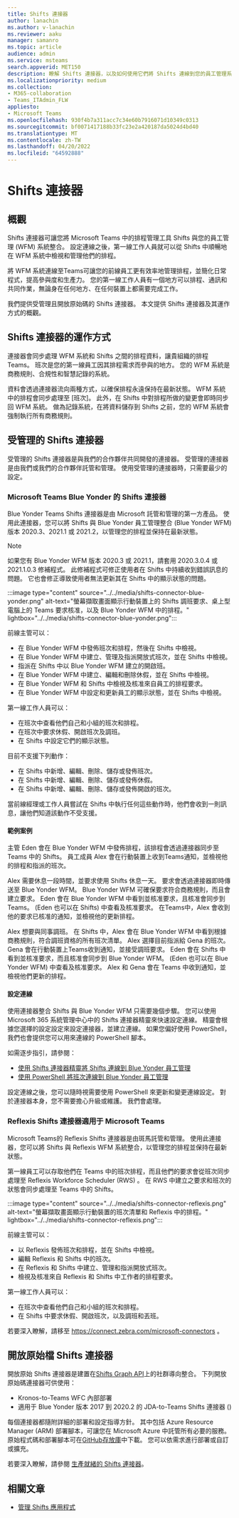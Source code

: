 ```yaml
---
title: Shifts 連接器
author: lanachin
ms.author: v-lanachin
ms.reviewer: aaku
manager: samanro
ms.topic: article
audience: admin
ms.service: msteams
search.appverid: MET150
description: 瞭解 Shifts 連接器，以及如何使用它們將 Shifts 連線到您的員工管理系統。
ms.localizationpriority: medium
ms.collection:
- M365-collaboration
- Teams_ITAdmin_FLW
appliesto:
- Microsoft Teams
ms.openlocfilehash: 930f4b7a311acc7c34e60b7916071d10349c0313
ms.sourcegitcommit: bf0071417188b33fc23e2a420187da5024d4bd40
ms.translationtype: MT
ms.contentlocale: zh-TW
ms.lasthandoff: 04/20/2022
ms.locfileid: "64592888"
---
```

# <a name="shifts-connectors"></a>Shifts 連接器

## <a name="overview"></a>概觀

Shifts 連接器可讓您將 Microsoft Teams 中的排程管理工具 Shifts 與您的員工管理 (WFM) 系統整合。 設定連線之後，第一線工作人員就可以從 Shifts 中順暢地在 WFM 系統中檢視和管理他們的排程。

將 WFM 系統連線至Teams可讓您的前線員工更有效率地管理排程，並簡化日常程式，提高參與度和生產力。 您的第一線工作人員有一個地方可以排程、通訊和共同作業，無論身在任何地方、在任何裝置上都需要完成工作。

我們提供受管理且開放原始碼的 Shifts 連接器。 本文提供 Shifts 連接器及其運作方式的概觀。

## <a name="how-shifts-connectors-work"></a>Shifts 連接器的運作方式

連接器會同步處理 WFM 系統和 Shifts 之間的排程資料，讓貴組織的排程Teams。 班次是您的第一線員工因其排程需求而參與的地方。 您的 WFM 系統是商務規則、合規性和智慧記錄的系統。

資料會透過連接器流向兩種方式，以確保排程永遠保持在最新狀態。 WFM 系統中的排程會同步處理至 [班次]。 此外，在 Shifts 中對排程所做的變更會即時同步回 WFM 系統。 做為記錄系統，在將資料儲存到 Shifts 之前，您的 WFM 系統會強制執行所有商務規則。

## <a name="managed-shifts-connectors"></a>受管理的 Shifts 連接器

受管理的 Shifts 連接器是與我們的合作夥伴共同開發的連接器。 受管理的連接器是由我們或我們的合作夥伴託管和管理。 使用受管理的連接器時，只需要最少的設定。

### <a name="microsoft-teams-shifts-connector-for-blue-yonder"></a>Microsoft Teams Blue Yonder 的 Shifts 連接器
<a name="blue_yonder"> </a>

Blue Yonder Teams Shifts 連接器是由 Microsoft 託管和管理的第一方產品。 使用此連接器，您可以將 Shifts 與 Blue Yonder 員工管理整合 (Blue Yonder WFM) 版本 2020.3、2021.1 或 2021.2，以管理您的排程並保持在最新狀態。  

> [!NOTE]
> 如果您有 Blue Yonder WFM 版本 2020.3 或 2021.1，請套用 2020.3.0.4 或 2021.1.0.3 修補程式。 此修補程式可修正使用者在 Shifts 中持續收到錯誤訊息的問題。 它也會修正導致使用者無法更新其在 Shifts 中的顯示狀態的問題。

:::image type="content" source="../../media/shifts-connector-blue-yonder.png" alt-text="螢幕擷取畫面顯示行動裝置上的 Shifts 調班要求、桌上型電腦上的 Teams 要求核准，以及 Blue Yonder WFM 中的排程。" lightbox="../../media/shifts-connector-blue-yonder.png":::

前線主管可以：

- 在 Blue Yonder WFM 中發佈班次和排程，然後在 Shifts 中檢視。
- 在 Blue Yonder WFM 中建立、管理及指派開放式班次，並在 Shifts 中檢視。
- 指派在 Shifts 中以 Blue Yonder WFM 建立的開啟班。
- 在 Blue Yonder WFM 中建立、編輯和刪除休假，並在 Shifts 中檢視。
- 在 Blue Yonder WFM 和 Shifts 中檢視及核准來自員工的排程要求。
- 在 Blue Yonder WFM 中設定和更新員工的顯示狀態，並在 Shifts 中檢視。

第一線工作人員可以：

- 在班次中查看他們自己和小組的班次和排程。
- 在班次中要求休假、開啟班次及調班。
- 在 Shifts 中設定它們的顯示狀態。

目前不支援下列動作：

- 在 Shifts 中新增、編輯、刪除、儲存或發佈班次。
- 在 Shifts 中新增、編輯、刪除、儲存或發佈休假。
- 在 Shifts 中新增、編輯、刪除、儲存或發佈開啟的班次。

當前線經理或工作人員嘗試在 Shifts 中執行任何這些動作時，他們會收到一則訊息，讓他們知道該動作不受支援。

#### <a name="example-scenario"></a>範例案例

主管 Eden 會在 Blue Yonder WFM 中發佈排程，該排程會透過連接器同步至 Teams 中的 Shifts。 員工成員 Alex 會在行動裝置上收到Teams通知，並檢視他的排程和指派的班次。

Alex 需要休息一段時間，並要求使用 Shifts 休息一天。 要求會透過連接器即時傳送至 Blue Yonder WFM。 Blue Yonder WFM 可確保要求符合商務規則，而且會建立要求。 Eden 會在 Blue Yonder WFM 中看到並核准要求，且核准會同步到Teams。  (Eden 也可以在 Shifts) 中查看及核准要求。 在Teams中，Alex 會收到他的要求已核准的通知，並檢視他的更新排程。

Alex 想要與同事調班。 在 Shifts 中，Alex 會在 Blue Yonder WFM 中看到根據商務規則，符合調班資格的所有班次清單。 Alex 選擇目前指派給 Gena 的班次。 Gena 會在行動裝置上Teams收到通知，並接受調班要求。 Eden 會在 Shifts 中看到並核准要求，而且核准會同步到 Blue Yonder WFM。  (Eden 也可以在 Blue Yonder WFM) 中查看及核准要求。 Alex 和 Gena 會在 Teams 中收到通知，並檢視他們更新的排程。

#### <a name="set-up-a-connection"></a>設定連線

使用連接器整合 Shifts 與 Blue Yonder WFM 只需要幾個步驟。 您可以使用Microsoft 365 系統管理中心中的 Shifts 連接器精靈來快速設定連線。 精靈會根據您選擇的設定設定來設定連接器，並建立連線。 如果您偏好使用 PowerShell，我們也會提供您可以用來連線的 PowerShell 腳本。

如需逐步指引，請參閱：

- [使用 Shifts 連接器精靈將 Shifts 連線到 Blue Yonder 員工管理](shifts-connector-wizard.md)
- [使用 PowerShell 將班次連線到 Blue Yonder 員工管理](shifts-connector-blue-yonder-powershell-setup.md)

設定連線之後，您可以隨時視需要使用 PowerShell 來更新和變更連線設定。 對於連接器本身，您不需要擔心升級或維護。 我們會處理。

### <a name="reflexis-shifts-connector-for-microsoft-teams"></a>Reflexis Shifts 連接器適用于 Microsoft Teams

Microsoft Teams的 Reflexis Shifts 連接器是由斑馬託管和管理。 使用此連接器，您可以將 Shifts 與 Reflexis WFM 系統整合，以管理您的排程並保持在最新狀態。

第一線員工可以存取他們在 Teams 中的班次排程，而且他們的要求會從班次同步處理至 Reflexis Workforce Scheduler (RWS) 。 在 RWS 中建立之要求和班次的狀態會同步處理至 Teams 中的 Shifts。

:::image type="content" source="../../media/shifts-connector-reflexis.png" alt-text="螢幕擷取畫面顯示行動裝置的班次清單和 Reflexis 中的排程。" lightbox="../../media/shifts-connector-reflexis.png":::

前線主管可以：

- 以 Reflexis 發佈班次和排程，並在 Shifts 中檢視。
- 編輯 Reflexis 和 Shifts 中的班次。
- 在 Reflexis 和 Shifts 中建立、管理和指派開放式班次。
- 檢視及核准來自 Reflexis 和 Shifts 中工作者的排程要求。

第一線工作人員可以：

- 在班次中查看他們自己和小組的班次和排程。
- 在 Shifts 中要求休假、開啟班次，以及調班和丟班。

若要深入瞭解，請移至 https://connect.zebra.com/microsoft-connectors 。

## <a name="open-source-shifts-connectors"></a>開放原始檔 Shifts 連接器

開放原始 Shifts 連接器是建置在[Shifts Graph API](/graph/api/resources/shift)上的社群導向整合。 下列開放原始碼連接器可供使用：

- Kronos-to-Teams WFC 內部部署
- 適用于 Blue Yonder 版本 2017 到 2020.2 的 JDA-to-Teams Shifts 連接器 () 

每個連接器都隨附詳細的部署和設定指導方針。 其中包括 Azure Resource Manager (ARM) 部署腳本，可讓您在 Microsoft Azure 中託管所有必要的服務。 原始程式碼和部署腳本可在[GitHub存放庫](https://github.com/OfficeDev/Microsoft-Teams-Shifts-WFM-Connectors)中下載。 您可以依需求進行部署或自訂或擴充。

若要深入瞭解，請參閱 [生產就緒的 Shifts 連接器](/microsoftteams/platform/samples/shifts-wfm-connectors)。

## <a name="related-articles"></a>相關文章

- [管理 Shifts 應用程式](manage-the-shifts-app-for-your-organization-in-teams.md)
